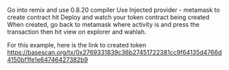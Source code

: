 Go into remix and use 0.8.20 compiler
Use Injected provider - metamask to create contract
hit Deploy and watch your token contract being created
When created, go back to metamask where activity is and press the transaction then hit view on explorer and wahlah.

For this example, here is the link to created token
https://basescan.org/tx/0x2769331839c36b27451722381cc9f64135d4766d4150bf1fe1e64746427382b9